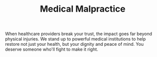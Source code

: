 ---
title: Medical Malpractice
meta_description:
icon: hospital
hide_from_subnav: true
description: >
  When healthcare providers break your trust, the impact goes far beyond physical injuries. We stand up to powerful medical institutions to help restore not just your health, but your dignity and peace of mind. You deserve someone who'll fight to make it right.
lead:
body: >
  When healthcare providers break your trust, the impact goes far beyond physical injuries. We stand up to powerful medical institutions to help restore not just your health, but your dignity and peace of mind. You deserve someone who'll fight to make it right.
type: practice-areas
---